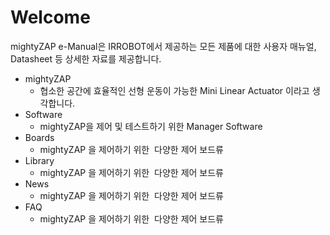 # Welcome
mightyZAP e-Manual은 IRROBOT에서 제공하는 모든 제품에 대한 사용자 매뉴얼, Datasheet 등 상세한 자료를 제공합니다.

- mightyZAP
	- 협소한 공간에 효율적인 선형 운동이 가능한 Mini Linear Actuator
   이라고 생각합니다.
- Software
	- mightyZAP을 제어 및 테스트하기 위한 Manager Software
- Boards
	- mightyZAP 을 제어하기 위한  다양한 제어 보드류
- Library
	- mightyZAP 을 제어하기 위한  다양한 제어 보드류
- News
	- mightyZAP 을 제어하기 위한  다양한 제어 보드류
- FAQ
	- mightyZAP 을 제어하기 위한  다양한 제어 보드류
